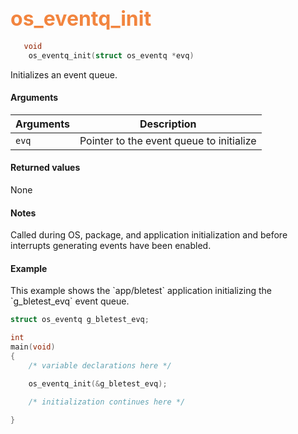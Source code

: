 ## <font color="F2853F" style="font-size:24pt"> os_eventq_init</font>

```c
   void
    os_eventq_init(struct os_eventq *evq)
```

Initializes an event queue. 

#### Arguments

| Arguments | Description |
|-----------|-------------|
| `evq` |  Pointer to the event queue to initialize |

#### Returned values

None

#### Notes

Called during OS, package, and application initialization and before interrupts generating events have been enabled.


#### Example

<Add text to set up the context for the example here>
This example shows the `app/bletest` application initializing the `g_bletest_evq` event queue.

```c
struct os_eventq g_bletest_evq;

int
main(void)
{
    /* variable declarations here */

    os_eventq_init(&g_bletest_evq);

    /* initialization continues here */

}
```

